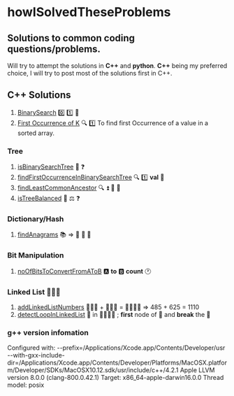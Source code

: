 # howISolvedTheseProblems
## Solutions to common coding questions/problems.
Will try to attempt the solutions in **C++** and **python**.
**C++** being my preferred choice, I will try to post most of the solutions first in C++.
## C++ Solutions
1. [BinarySearch](./binarySearch.cpp) :zero: :one: :mag_right:
2. [First Occurrence of K](./firstOccuranceOfK.cpp) :mag: :one: To find first Occurrence of a value in a sorted array.

### Tree
1. [isBinarySearchTree](./isBinaryTreeABST.cpp) :evergreen_tree: :question:
2. [findFirstOccurrenceInBinarySearchTree](./firstOccuranceInBST.cpp) :mag: :one: **val** :evergreen_tree:
3. [findLeastCommonAncestor](./findLCAInBST.cpp) :mag: :arrow_double_up: :evergreen_tree: :leaves:
4. [isTreeBalanced](./isTreeBalanced.cpp)  :evergreen_tree: ⚖️  :question:

### Dictionary/Hash
1. [findAnagrams](./findAnagrams.cpp) :books: => :key: :speech_balloon: :speech_balloon:

### Bit Manipulation
1. [noOfBitsToConvertFromAToB](./noOfBitsFromAtoB.cpp) 🅰️ **to** 🅱️ **count** 🕐

### Linked List 🔗🔗🔗
1. [addLinkedListNumbers](./addTwoLinkedListNum.cpp) 🔗🔗🔗 + 🔗🔗🔗 = 🔗🔗🔗🔗 => 485 + 625 = 1110
2. [detectLoopInLinkedList](./detectLoop.cpp) 🔁 in 🔗🔗🔗🔗 ; **first** node of 🔁  and **break** the 🔁



### g++ version infomation
Configured with: --prefix=/Applications/Xcode.app/Contents/Developer/usr --with-gxx-include-dir=/Applications/Xcode.app/Contents/Developer/Platforms/MacOSX.platform/Developer/SDKs/MacOSX10.12.sdk/usr/include/c++/4.2.1
Apple LLVM version 8.0.0 (clang-800.0.42.1)
Target: x86_64-apple-darwin16.0.0
Thread model: posix
